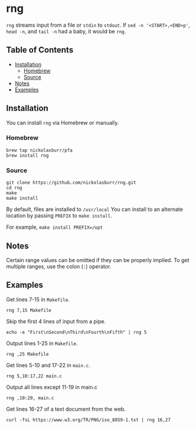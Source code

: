 # rng

`rng` streams input from a file or `stdin` to `stdout`. If `sed -n '<START>,<END>p'`, `head -n`, and `tail -n` had a baby, it would be `rng`.

## Table of Contents

- [Installation](#installation)
  + [Homebrew](#homebrew)
  + [Source](#source)
- [Notes](#notes)
- [Examples](#examples)

## Installation

You can install `rng` via Homebrew or manually.

### Homebrew

```
brew tap nickolasburr/pfa
brew install rng
```

### Source

```
git clone https://github.com/nickolasburr/rng.git
cd rng
make
make install
```

By default, files are installed to `/usr/local` You can install to an alternate location by passing `PREFIX` to `make install`.

For example, `make install PREFIX=/opt`

## Notes

Certain range values can be omitted if they can be properly implied. To get multiple ranges, use the colon (`:`) operator.

## Examples

Get lines 7-15 in `Makefile`.

```
rng 7,15 Makefile
```

Skip the first 4 lines of input from a pipe.

```
echo -e "First\nSecond\nThird\nFourth\nFifth" | rng 5
```

Output lines 1-25 in `Makefile`.

```
rng ,25 Makefile
```

Get lines 5-10 and 17-22 in `main.c`.

```
rng 5,10:17,22 main.c
```

Output all lines except 11-19 in main.c

```
rng ,10:20, main.c
```

Get lines 16-27 of a text document from the web.

```
curl -fsL https://www.w3.org/TR/PNG/iso_8859-1.txt | rng 16,27
```
